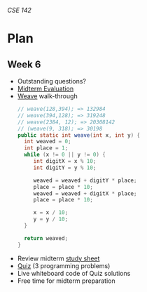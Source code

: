 _CSE 142_
# Plan
## Week 6
* Outstanding questions?
* [Midterm Evaluation](midterm-evaluation.md)
* [Weave](../midterm/practice-midterm.md) walk-through
  ```java
  // weave(128,394); => 132984
  // weave(394,128); => 319248
  // weave(2384, 12); => 20308142
  // (weave(9, 318); => 30198
  public static int weave(int x, int y) {
    int weaved = 0;
    int place = 1;
    while (x != 0 || y != 0) {
       int digitX = x % 10;
       int digitY = y % 10;

       weaved = weaved + digitY * place;
       place = place * 10;
       weaved = weaved + digitX * place;
       place = place * 10;

       x = x / 10;
       y = y / 10;
    }

    return weaved;
  }
  ```
* Review midterm [study sheet](../midterm/study-sheet.md)
* [Quiz](quiz.md) (3 programming problems)
* Live whiteboard code of Quiz solutions
* Free time for midterm preparation
